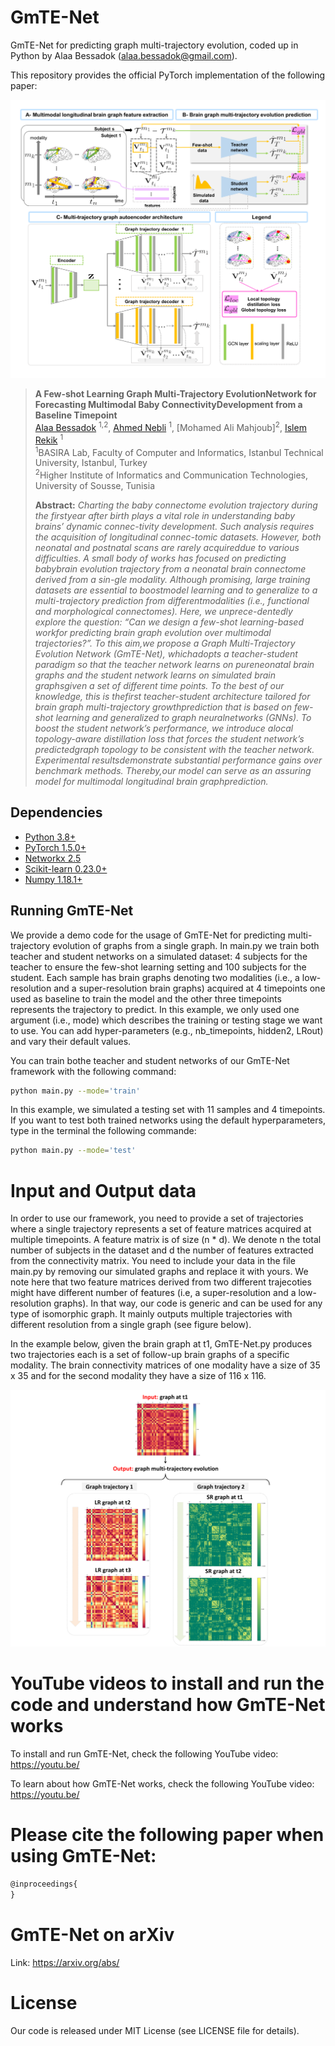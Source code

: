 # GmTE-Net
GmTE-Net for predicting graph multi-trajectory evolution, coded up in Python by Alaa Bessadok (alaa.bessadok@gmail.com).  

This repository provides the official PyTorch implementation of the following paper:

![fig1](main_figure.png)

> **A Few-shot Learning Graph Multi-Trajectory EvolutionNetwork for Forecasting Multimodal Baby ConnectivityDevelopment from a Baseline Timepoint**<br/>
> [Alaa Bessadok](https://github.com/AlaaBessadok) <sup>1,2</sup>, [Ahmed Nebli](https://github.com/ahmednebli) <sup>1</sup>, [Mohamed Ali Mahjoub]<sup>2</sup>, [Islem Rekik](https://basira-lab.com/) <sup>1</sup><br/>
> <sup>1</sup>BASIRA Lab, Faculty of Computer and Informatics, Istanbul Technical University, Istanbul, Turkey<br/>
> <sup>2</sup>Higher Institute of Informatics and Communication Technologies, University of Sousse, Tunisia<br/>
>
> **Abstract:** *Charting  the  baby  connectome  evolution  trajectory  during  the  firstyear after birth plays a vital role in understanding baby brains’ dynamic connec-tivity development. Such analysis requires the acquisition of longitudinal connec-tomic datasets. However, both neonatal and postnatal scans are rarely acquireddue to various difficulties. A small body of works has focused on predicting babybrain evolution trajectory from a neonatal brain connectome derived from a sin-gle modality. Although promising, large training datasets are essential to boostmodel learning and to generalize to a multi-trajectory prediction from differentmodalities (i.e., functional and morphological connectomes). Here, we unprece-dentedly explore the question: “Can we design a few-shot learning-based workfor predicting brain graph evolution over multimodal trajectories?”. To this aim,we  propose  a  Graph  Multi-Trajectory  Evolution  Network  (GmTE-Net),  whichadopts  a  teacher-student  paradigm  so  that  the  teacher  network  learns  on  pureneonatal brain graphs and the student network learns on simulated brain graphsgiven  a  set  of  different  time  points.  To  the  best  of  our  knowledge,  this  is  thefirst teacher-student architecture tailored for brain graph multi-trajectory growthprediction  that  is  based  on  few-shot  learning  and  generalized  to  graph  neuralnetworks (GNNs). To boost the student network’s performance, we introduce alocal topology-aware distillation loss that forces the student network’s predictedgraph topology to be consistent with the teacher network. Experimental resultsdemonstrate substantial performance gains over benchmark methods. Thereby,our model can serve as an assuring model for multimodal longitudinal brain graphprediction.*
## Dependencies
* [Python 3.8+](https://www.python.org/)
* [PyTorch 1.5.0+](http://pytorch.org/)
* [Networkx 2.5](https://networkx.org/)
* [Scikit-learn 0.23.0+](https://scikit-learn.org/stable/)
* [Numpy 1.18.1+](https://numpy.org/)

## Running GmTE-Net

We provide a demo code for the usage of GmTE-Net for predicting multi-trajectory evolution of graphs from a single graph.
In main.py we train both teacher and student networks on a simulated dataset: 4 subjects for the teacher to ensure the few-shot learning setting and 100 subjects for the student. Each sample has brain graphs denoting two modalities (i.e., a low-resolution and a super-resolution brain graphs) acquired at 4 timepoints one used as baseline to train the model and the other three timepoints represents the trajectory to predict. 
In this example, we only used one argument (i.e., mode) which describes the training or testing stage we want to use. You can add hyper-parameters (e.g., nb_timepoints, hidden2, LRout) and vary their default values.

You can train bothe teacher and student networks of our GmTE-Net framework with the following command:

```bash
python main.py --mode='train'
```

In this example, we simulated a testing set with 11 samples and 4 timepoints. If you want to test both trained networks using the default hyperparameters, type in the terminal the following commande:

```bash
python main.py --mode='test'
```

# Input and Output data

In order to use our framework, you need to provide a set of trajectories where a single trajectory represents a set of feature matrices acquired at multiple timepoints. A feature matrix is of size (n * d). We denote n the total number of subjects in the dataset and d the number of features extracted from the connectivity matrix. You need to include your data in the file main.py by removing our simulated graphs and replace it with yours. We note here that two feature matrices derived from two different trajecoties might have different number of features (i.e, a super-resolution and a low-resolution graphs). In that way, our code is generic and can be used for any type of isomorphic graph. It mainly outputs multiple trajectories with different resolution from a single graph (see figure below).

In the example below, given the brain graph at t1, GmTE-Net.py produces two trajectories each is a set of follow-up brain graphs of a specific modality. The brain connectivity matrices of one modality have a size of 35 x 35 and for the second modality they have a size of 116 x 116.

<p align="center">
  <img src="./GmTE_NET.png">
</p>

# YouTube videos to install and run the code and understand how GmTE-Net works

To install and run GmTE-Net, check the following YouTube video:
https://youtu.be/

To learn about how GmTE-Net works, check the following YouTube video:
https://youtu.be/

# Please cite the following paper when using GmTE-Net:

```latex
@inproceedings{
}
```

# GmTE-Net on arXiv 

Link: https://arxiv.org/abs/

# License
Our code is released under MIT License (see LICENSE file for details).
